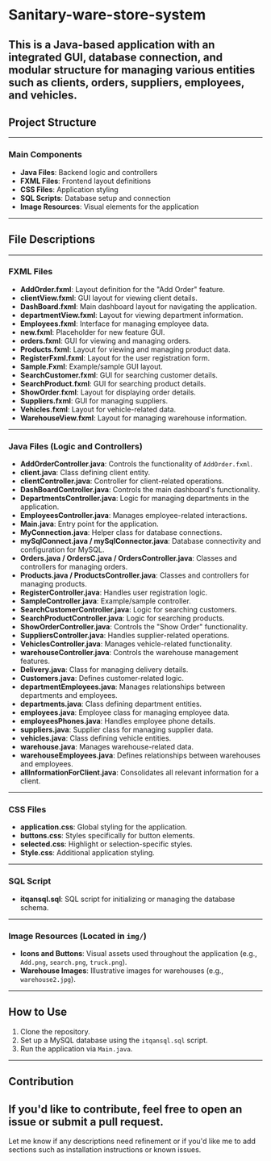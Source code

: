 ﻿# Sanitary-ware-store-system
This is a Java-based application with an integrated GUI, database connection, and modular structure for managing various entities such as clients, orders, suppliers, employees, and vehicles.
---
## Project Structure
---
### Main Components
- **Java Files**: Backend logic and controllers
- **FXML Files**: Frontend layout definitions
- **CSS Files**: Application styling
- **SQL Scripts**: Database setup and connection
- **Image Resources**: Visual elements for the application
---
## File Descriptions
---
### FXML Files
- **AddOrder.fxml**: Layout definition for the "Add Order" feature.
- **clientView.fxml**: GUI layout for viewing client details.
- **DashBoard.fxml**: Main dashboard layout for navigating the application.
- **departmentView.fxml**: Layout for viewing department information.
- **Employees.fxml**: Interface for managing employee data.
- **new.fxml**: Placeholder for new feature GUI.
- **orders.fxml**: GUI for viewing and managing orders.
- **Products.fxml**: Layout for viewing and managing product data.
- **RegisterFxml.fxml**: Layout for the user registration form.
- **Sample.Fxml**: Example/sample GUI layout.
- **SearchCustomer.fxml**: GUI for searching customer details.
- **SearchProduct.fxml**: GUI for searching product details.
- **ShowOrder.fxml**: Layout for displaying order details.
- **Suppliers.fxml**: GUI for managing suppliers.
- **Vehicles.fxml**: Layout for vehicle-related data.
- **WarehouseView.fxml**: Layout for managing warehouse information.
---
### Java Files (Logic and Controllers)
- **AddOrderController.java**: Controls the functionality of `AddOrder.fxml`.
- **client.java**: Class defining client entity.
- **clientController.java**: Controller for client-related operations.
- **DashBoardController.java**: Controls the main dashboard's functionality.
- **DepartmentsController.java**: Logic for managing departments in the application.
- **EmployeesController.java**: Manages employee-related interactions.
- **Main.java**: Entry point for the application.
- **MyConnection.java**: Helper class for database connections.
- **mySqlConnect.java / mySqlConnector.java**: Database connectivity and configuration for MySQL.
- **Orders.java / OrdersC.java / OrdersController.java**: Classes and controllers for managing orders.
- **Products.java / ProductsController.java**: Classes and controllers for managing products.
- **RegisterController.java**: Handles user registration logic.
- **SampleController.java**: Example/sample controller.
- **SearchCustomerController.java**: Logic for searching customers.
- **SearchProductController.java**: Logic for searching products.
- **ShowOrderController.java**: Controls the "Show Order" functionality.
- **SuppliersController.java**: Handles supplier-related operations.
- **VehiclesController.java**: Manages vehicle-related functionality.
- **warehouseController.java**: Controls the warehouse management features.
- **Delivery.java**: Class for managing delivery details.
- **Customers.java**: Defines customer-related logic.
- **departmentEmployees.java**: Manages relationships between departments and employees.
- **departments.java**: Class defining department entities.
- **employees.java**: Employee class for managing employee data.
- **employeesPhones.java**: Handles employee phone details.
- **suppliers.java**: Supplier class for managing supplier data.
- **vehicles.java**: Class defining vehicle entities.
- **warehouse.java**: Manages warehouse-related data.
- **warehouseEmployees.java**: Defines relationships between warehouses and employees.
- **allInformationForClient.java**: Consolidates all relevant information for a client.
---
### CSS Files
- **application.css**: Global styling for the application.
- **buttons.css**: Styles specifically for button elements.
- **selected.css**: Highlight or selection-specific styles.
- **Style.css**: Additional application styling.
---
### SQL Script
- **itqansql.sql**: SQL script for initializing or managing the database schema.
---
### Image Resources (Located in `img/`)
- **Icons and Buttons**: Visual assets used throughout the application (e.g., `Add.png`, `search.png`, `truck.png`).
- **Warehouse Images**: Illustrative images for warehouses (e.g., `warehouse2.jpg`).
---
## How to Use
1. Clone the repository.
2. Set up a MySQL database using the `itqansql.sql` script.
3. Run the application via `Main.java`.
---
## Contribution
If you'd like to contribute, feel free to open an issue or submit a pull request.
---

Let me know if any descriptions need refinement or if you'd like me to add sections such as installation instructions or known issues.
